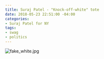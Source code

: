 ```yaml
---
title: Suraj Patel - "Knock-off-white" tote
date: 2018-05-23 22:51:00 -04:00
categories:
- Suraj Patel for NY
tags:
- swag
- politics
---
```


![fake_white.jpg](/uploads/fake_white.jpg)